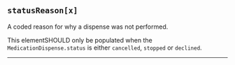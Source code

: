 ## `statusReason[x]`

A coded reason for why a dispense was not performed.

This elementSHOULD only be populated when the `MedicationDispense.status` is either `cancelled`, `stopped` or `declined`.

---